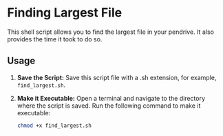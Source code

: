 # Finding Largest File

This shell script allows you to find the largest file in your pendrive. It also provides the time it took to do so.

## Usage

1. **Save the Script:**
   Save this script file with a .sh extension, for example, `find_largest.sh`.

2. **Make it Executable:**
   Open a terminal and navigate to the directory where the script is saved. Run the following command to make it executable:

   ```bash
   chmod +x find_largest.sh
